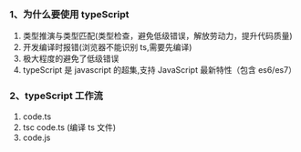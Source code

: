 ### 1、为什么要使用 typeScript

1. 类型推演与类型匹配(类型检查，避免低级错误，解放劳动力，提升代码质量)
2. 开发编译时报错(浏览器不能识别 ts,需要先编译)
3. 极大程度的避免了低级错误
4. typeScript 是 javascript 的超集,支持 JavaScript 最新特性（包含 es6/es7）

### 2、typeScript 工作流

1. code.ts
2. tsc code.ts (编译 ts 文件)
3. code.js
